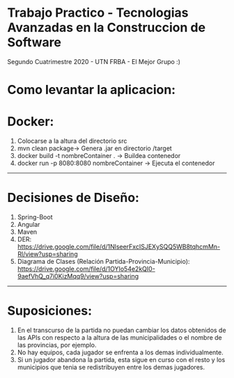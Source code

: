 # Trabajo Practico - Tecnologias Avanzadas en la Construccion de Software
Segundo Cuatrimestre 2020 - UTN FRBA - El Mejor Grupo :)

# Como levantar la aplicacion:


# Docker:

1. Colocarse a la altura del directorio src
2. mvn clean package-> Genera .jar en directorio /target
3. docker build -t nombreContainer . -> Buildea contenedor
4. docker run -p 8080:8080 nombreContainer -> Ejecuta el contenedor

-----
# Decisiones de Diseño:
1. Spring-Boot
2. Angular
3. Maven
4. DER: https://drive.google.com/file/d/1NlseerFxcISJEXySQQ5WB8tqhcmMn-Rl/view?usp=sharing
5. Diagrama de Clases (Relación Partida-Provincia-Municipio): https://drive.google.com/file/d/1OYIo54e2kQI0-9aefVhQ_q7i0KizMqq9/view?usp=sharing

-----
# Suposiciones:
1. En el transcurso de la partida no puedan cambiar los datos obtenidos de las APIs con respecto a la altura de las municipalidades o el nombre de las provincias, por ejemplo.
2. No hay equipos, cada jugador se enfrenta a los demas individualmente.
3. Si un jugador abandona la partida, esta sigue en curso con el resto y los municipios que tenia se redistribuyen entre los demas jugadores.
